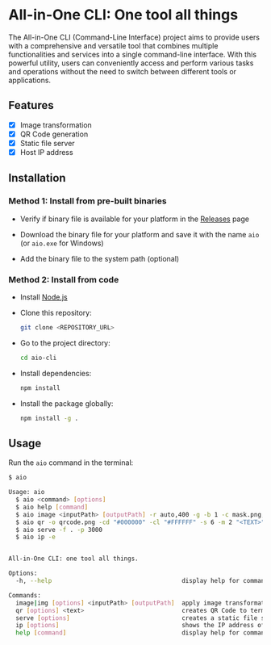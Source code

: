 # All-in-One CLI: One tool all things

The All-in-One CLI (Command-Line Interface) project aims to provide users with a comprehensive and versatile tool that combines multiple functionalities and services into a single command-line interface. With this powerful utility, users can conveniently access and perform various tasks and operations without the need to switch between different tools or applications.

## Features

- [x] Image transformation
- [x] QR Code generation
- [x] Static file server
- [x] Host IP address

## Installation

### Method 1: Install from pre-built binaries

- Verify if binary file is available for your platform in the [Releases](https://github.com/luisclicio/aio-cli/releases) page

- Download the binary file for your platform and save it with the name `aio` (or `aio.exe` for Windows)

- Add the binary file to the system path (optional)

### Method 2: Install from code

- Install [Node.js](https://nodejs.org/)

- Clone this repository:

  ```bash
  git clone <REPOSITORY_URL>
  ```

- Go to the project directory:

  ```bash
  cd aio-cli
  ```

- Install dependencies:

  ```bash
  npm install
  ```

- Install the package globally:

  ```bash
  npm install -g .
  ```

## Usage

Run the `aio` command in the terminal:

```bash
$ aio

Usage: aio
  $ aio <command> [options]
  $ aio help [command]
  $ aio image <inputPath> [outputPath] -r auto,400 -g -b 1 -c mask.png,center -t "#000000" -f horizontal
  $ aio qr -o qrcode.png -cd "#000000" -cl "#FFFFFF" -s 6 -m 2 "<TEXT>"
  $ aio serve -f . -p 3000
  $ aio ip -e


All-in-One CLI: one tool all things.

Options:
  -h, --help                                    display help for command

Commands:
  image|img [options] <inputPath> [outputPath]  apply image transformations
  qr [options] <text>                           creates QR Code to terminal or image file
  serve [options]                               creates a static file server from a folder
  ip [options]                                  shows the IP address of the machine
  help [command]                                display help for command
```
